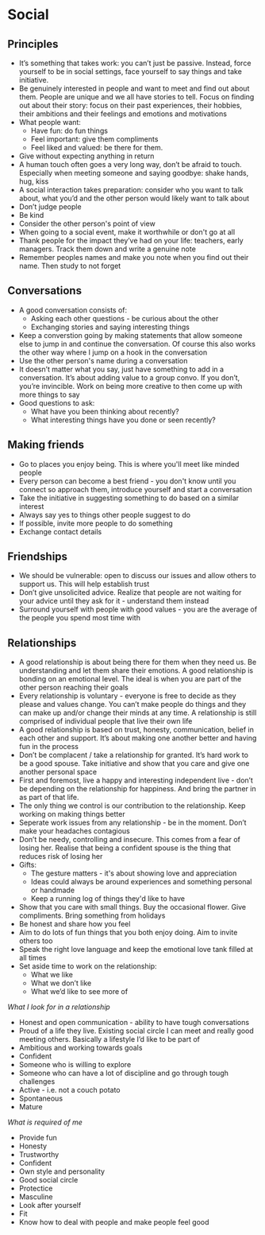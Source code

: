 # Social

## Principles
- It’s something that takes work: you can’t just be passive. Instead, force yourself to be in social settings, face yourself to say things and take initiative. 
- Be genuinely interested in people and want to meet and find out about them. People are unique and we all have stories to tell. Focus on finding out about their story: focus on their past experiences, their hobbies, their ambitions and their feelings and emotions and motivations
- What people want: 
    - Have fun: do fun things
    - Feel important: give them compliments 
    - Feel liked and valued: be there for them.   
- Give without expecting anything in return 
- A human touch often goes a very long way, don’t be afraid to touch. Especially when meeting someone and saying goodbye: shake hands, hug, kiss 
- A social interaction takes preparation:  consider who you want to talk about, what you’d and the other person would likely want to talk about  
- Don’t judge people 
- Be kind
- Consider the other person's point of view 
- When going to a social event, make it worthwhile or don't go at all 
- Thank people for the impact they’ve had on your life: teachers, early managers. Track them down and write a genuine note
- Remember peoples names and make you note when you find out their name. Then study to not forget

## Conversations
- A good conversation consists of: 
    - Asking each other questions - be curious about the other
    - Exchanging stories and saying interesting things 
- Keep a converstion going by making statements that allow someone else to jump in and continue the conversation. Of course this also works the other way where I jump on a hook in the conversation
- Use the other person's name during a conversation 
- It doesn’t matter what you say, just have something to add in a conversation. It’s about adding value to a group convo. If you don’t, you’re invincible. Work on being more creative to then come up with more things to say 
- Good questions to ask: 
    - What have you been thinking about recently? 
    - What interesting things have you done or seen recently? 

## Making friends
- Go to places you enjoy being. This is where you'll meet like minded people
- Every person can become a best friend - you don't know until you connect so approach them, introduce yourself and start a conversation
- Take the initiative in suggesting something to do based on a similar interest
- Always say yes to things other people suggest to do 
- If possible, invite more people to do something
- Exchange contact details

## Friendships 
- We should be vulnerable: open to discuss our issues and allow others to support us. This will help establish trust
- Don’t give unsolicited advice. Realize that people are not waiting for your advice until they ask for it - understand them instead
- Surround yourself with people with good values - you are the average of the people you spend most time with 

## Relationships
- A good relationship is about being there for them when they need us. Be understanding and let them share their emotions. A good relationship is bonding on an emotional level. The ideal is when you are part of the other person reaching their goals 
- Every relationship is voluntary - everyone is free to decide as they please and values change. You can’t make people do things and they can make up and/or change their minds at any time. A relationship is still comprised of individual people that live their own life 
- A good relationship is based on trust, honesty, communication, belief in each other and support. It’s about making one another better and having fun in the process 
- Don’t be complacent / take a relationship for granted. It’s hard work to be a good spouse. Take initiative and show that you care and give one another personal space
- First and foremost, live a happy and interesting independent live - don’t be depending on the relationship for happiness. And bring the partner in as part of that life. 
- The only thing we control is our contribution to the relationship. Keep working on making things better
- Seperate work issues from any relationship - be in the moment. Don’t make your headaches contagious 
- Don’t be needy, controlling and insecure. This comes from a fear of losing her. Realise that being a confident spouse is the thing that reduces risk of losing her   
- Gifts: 
    - The gesture matters - it's about showing love and appreciation
    - Ideas could always be around experiences and something personal or handmade
    - Keep a running log of things they'd like to have 
- Show that you care with small things. Buy the occasional flower. Give compliments. Bring something from holidays 
- Be honest and share how you feel
- Aim to do lots of fun things that you both enjoy doing. Aim to invite others too 
- Speak the right love language and keep the emotional love tank filled at all times 
- Set aside time to work on the relationship:
    - What we like
    - What we don’t like
    - What we’d like to see more of 

*What I look for in a relationship*
- Honest and open communication - ability to have tough conversations
- Proud of a life they live. Existing social circle I can meet and really good meeting others. Basically a lifestyle I’d like to be part of  
- Ambitious and working towards goals
- Confident 
- Someone who is willing to explore 
- Someone who can have a lot of discipline and go through tough challenges 
- Active - i.e. not a couch potato 
- Spontaneous 
- Mature

*What is required of me*
- Provide fun
- Honesty
- Trustworthy 
- Confident
- Own style and personality
- Good social circle
- Protectice
- Masculine 
- Look after yourself 
- Fit
- Know how to deal with people and make people feel good 


